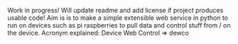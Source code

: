 Work in progress! Will update readme and add license if project produces usable code! 
Aim is is to make a simple extensible web service in python to run on devices such as pi raspberries to pull data and control stuff from / on the device. Acronym explained: Device Web Control => dewco
